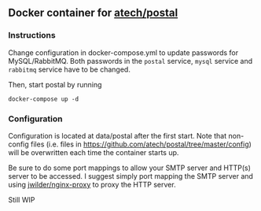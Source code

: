 ## Docker container for [atech/postal](https://github.com/atech/postal)

### Instructions
Change configuration in docker-compose.yml to update passwords for MySQL/RabbitMQ.
Both passwords in the `postal` service, `mysql` service and `rabbitmq` service have to be changed.

Then, start postal by running
```
docker-compose up -d
```
### Configuration
Configuration is located at data/postal after the first start. Note that non-config files (i.e. files in https://github.com/atech/postal/tree/master/config) will be overwritten each time the container starts up.

Be sure to do some port mappings to allow your SMTP server and HTTP(s) server to be accessed. I suggest simply port mapping the SMTP server and using [jwilder/nginx-proxy](https://github.com/jwilder/nginx-proxy) to proxy the HTTP server.

Still WIP
